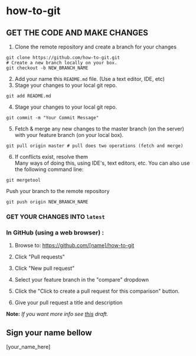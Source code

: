 how-to-git
==========

GET THE CODE AND MAKE CHANGES
-----------------------------

1. Clone the remote repository and create a branch for your changes  

```
git clone https://github.com/how-to-git.git
# Create a new branch locally on your box.
git checkout -b NEW_BRANCH_NAME 
```  

2. Add your name this `README.md` file.  (Use a text editor, IDE, etc)
3. Stage your changes to your local git repo.  

```
git add README.md 
```   

4. Stage your changes to your local git repo.

```
git commit -m "Your Commit Message"
```  

5. Fetch & merge any new changes to the master branch (on the server) with your feature branch (on your local box).  

```
git pull origin master # pull does two operations (fetch and merge)
```

6. If conflicts exist, resolve them  
Many ways of doing this, using IDE's, text editors, etc.
You can also use the following command line:
```shell
git mergetool
```  

Push your branch to the remote repository

```shell
git push origin NEW_BRANCH_NAME 
```

### GET YOUR CHANGES INTO `latest`  

### In GitHub (using a web browser) :

1. Browse to: https://github.com/[name]/how-to-git

1. Click "Pull requests"

1. Click "New pull request"

1. Select your feature branch in the "compare" dropdown

1. Click the "Click to create a pull request for this comparison" button.

1. Give your pull request a title and description

**Note:** *If you want more info see [this](https://wiki.nge.wdig.com/x/F5sPAw) draft.*

Sign your name bellow
---------------------

[your_name_here]
